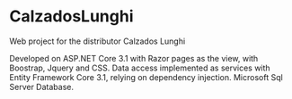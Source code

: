 # CalzadosLunghi
Web project for the distributor Calzados Lunghi

Developed on ASP.NET Core 3.1 with Razor pages as the view, with Boostrap, Jquery and CSS.
Data access implemented as services with Entity Framework Core 3.1, relying on dependency injection. Microsoft Sql Server Database.
